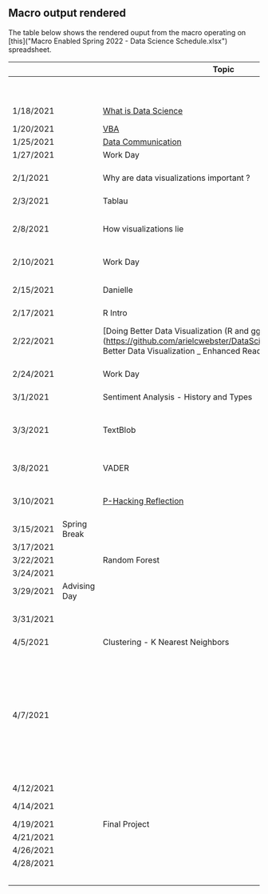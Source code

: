 ## Macro output rendered
The table below shows the rendered ouput from the macro operating on [this]("Macro Enabled Spring 2022 - Data Science Schedule.xlsx") spreadsheet.

|  |  | **Topic** | **Due** |  |  |  |  |  |  |  |  |  |  |  |  | 
| ---|---|---|---|---|---|---|---|---|---|---|---|---|---|---|---|
|  |  |  |  |  | [https://classroom.google.com/u/0/c/NDQ0NzcyODkzNjk4](https://classroom.google.com/u/0/c/NDQ0NzcyODkzNjk4) |  |  |  |  |  |  |  |  |  |  | 
| 1/18/2021 |  | [What is Data Science ](https://docs.google.com/document/d/1yhVB9DfddvJIiXitX2ZC1W0D3cJbcvib5fWmUlgqNO0/edit) |  |  | [https://arielcwebster.github.io/DataScience/](https://arielcwebster.github.io/DataScience/) |  |  |  |  |  |  |  |  |  |  | 
| 1/20/2021 |  | [VBA](https://docs.google.com/document/d/1ASoeI5CjFgyQTBm-HFPvmRC_94niTPx4s9crQEDVb10/edit) | [HW1 - Excel](https://docs.google.com/document/d/1g8eOYNe9sDmrstRgvFRZBskxjaIaD7Za4lFXSgPPkVw/edit) |  |  |  |  |  |  |  |  |  |  |  |  | 
| 1/25/2021 |  | [Data Communication](https://docs.google.com/document/d/1PTe_eezbRdZcxIOODyiQzDM4vtjVNJkVDC_7vZQSoZE/edit) |  |  |  |  |  |  |  |  |  |  |  |  |  | 
| 1/27/2021 |  | Work Day | [HW2 - VBA](https://docs.google.com/document/d/1bTkmUon_Kq6_DupNw2Szh-T4rFGqzeA2aIIBy7m1yhk/edit) |  |  |  |  |  |  |  |  |  |  |  |  | 
| 2/1/2021 |  | Why are data visualizations important ? | [Reading Due - Florence Nightengale](https://docs.google.com/forms/d/1FBgScIpV9Vpa-jb1nlWuoCqOxFE7v5SmQtacpFHpIq8/edit) | [COVID Risk Calculator](https://www.nytimes.com/2021/12/30/style/covid-risk-calculator.html) |  |  |  |  |  |  |  |  |  |  |  | 
| 2/3/2021 |  | Tablau |  |  |  |  |  |  |  |  |  |  |  |  |  | 
| 2/8/2021 |  | How visualizations lie | [Reading Due - Differnet Kinds of Data Visualization](https://github.com/arielcwebster/DataScience/blob/main/visualdatacommunication.pdf) |  |  |  |  |  |  |  |  |  |  |  |  | 
| 2/10/2021 |  | Work Day | [HW 3 - Tablau](https://docs.google.com/document/d/1bta4t39rpvl-kXgO2pmZPGypWnYyBbiyzCPek9kxv9E/edit) |  |  |  |  |  |  |  |  |  |  |  |  | 
| 2/15/2021 |  | Danielle | Reading Due - How Charts Lie |  |  |  |  |  |  |  |  |  |  |  |  | 
| 2/17/2021 |  | R Intro |  |  |  |  |  |  |  |  |  |  |  |  |  | 
| 2/22/2021 |  | [Doing Better Data Visualization (R and ggplots tutorisl)](https://github.com/arielcwebster/DataScience/blob/main/Doing Better Data Visualization _ Enhanced Reader.pdf) | [Why Data is good for governments to provide](https://www.theguardian.com/local-government-network/2013/oct/21/open-data-us-san-francisco) |  |  |  |  |  |  |  |  |  |  |  |  | 
| 2/24/2021 |  | Work Day | [HW 4 - ggplots](https://docs.google.com/document/u/0/d/1TXkdIoYaQrT3uLCqSY_RbHr2jYbZPsTP4KwXppt2sN0/edit) |  |  |  |  |  |  |  |  |  |  |  |  | 
| 3/1/2021 |  | Sentiment Analysis - History and Types | Data Annonymity | [https://www.science.org/doi/10.1126/science.1256297](https://www.science.org/doi/10.1126/science.1256297) |  |  |  |  |  |  |  |  |  |  |  | 
| 3/3/2021 |  | TextBlob | [Reading Due - How to un annonymize data](https://www.theguardian.com/technology/2019/jul/23/anonymised-data-never-be-anonymous-enough-study-finds) | [Why Big Data Helps Science](https://gigaom.com/2011/11/08/for-science-big-data-is-the-microscope-of-the-21st-century/) |  |  |  |  |  |  |  |  |  |  |  | 
| 3/8/2021 |  | VADER | [De-Annonymizing Data](https://www.nature.com/articles/s41467-019-10933-3) | Or Access and more Data base stuff |  |  |  |  |  |  |  |  |  |  |  | 
| 3/10/2021 |  | [P-Hacking Reflection](https://rss.onlinelibrary.wiley.com/doi/epdf/10.1111/1740-9713.01505) | HW 5 - Sentiment Analysis | [Privacy Concerns with Big Data](https://vartree.blogspot.com/2014/04/i-know-where-you-were-last-summer.html) |  |  |  |  |  |  |  |  |  |  |  | 
| 3/15/2021 | Spring Break |  | [More P-Hacking](https://rss.onlinelibrary.wiley.com/doi/10.1111/1740-9713.01554) |  |  |  |  |  |  |  |  |  |  |  |  | 
| 3/17/2021 |  |  |  |  |  |  |  |  |  |  |  |  |  |  |  | 
| 3/22/2021 |  | Random Forest |  |  |  |  |  |  |  |  |  |  |  |  |  | 
| 3/24/2021 |  |  |  |  |  |  |  |  |  |  |  |  |  |  |  | 
| 3/29/2021 | Advising Day |  |  |  |  |  |  |  |  |  |  |  |  |  |  | 
| 3/31/2021 |  |  | HW 6 - Random Forest |  |  |  |  |  |  |  |  |  |  |  |  | 
| 4/5/2021 |  | Clustering - K Nearest Neighbors |  |  |  |  |  |  |  |  |  |  |  |  |  | 
| 4/7/2021 |  |  | [Possible Reading - Proxy Discrimination - When AI find predictive proxies for race - because society is segregated in this way. ](https://ilr.law.uiowa.edu/print/volume-105-issue-3/proxy-discrimination-in-the-age-of-artificial-intelligence-and-big-data) |  |  |  |  |  |  |  |  |  |  |  |  | 
| 4/12/2021 |  |  |  |  |  |  |  |  |  |  |  |  |  |  |  | 
| 4/14/2021 |  |  | HW 6 - Clustering |  |  |  |  |  |  |  |  |  |  |  |  | 
| 4/19/2021 |  | Final Project |  |  |  |  |  |  |  |  |  |  |  |  |  | 
| 4/21/2021 |  |  |  |  |  |  |  |  |  |  |  |  |  |  |  | 
| 4/26/2021 |  |  |  |  |  |  |  |  |  |  |  |  |  |  |  | 
| 4/28/2021 |  |  |  |  |  |  |  |  |  |  |  |  |  |  |  | 
|  |  |  |  |  |  |  |  |  |  |  |  |  |  |  |  | 
|  |  |  |  |  |  |  |  |  |  |  |  |  |  |  |  | 
|  |  |  |  |  |  |  |  |  |  |  |  |  |  |  |  | 
|  |  |  |  |  |  |  |  |  |  |  |  |  |  |  |  | 
|  |  |  |  |  |  |  |  |  |  |  |  |  |  |  |  | 
